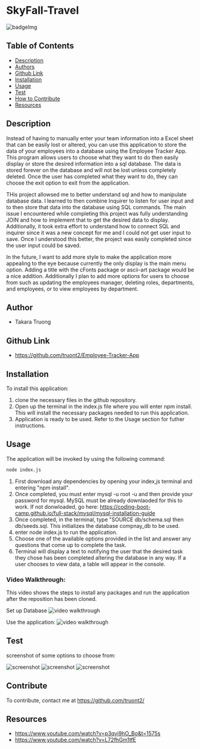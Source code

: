 # SkyFall-Travel

![badgeImg](https://shields.io/badge/license-MIT-green)
## Table of Contents
- [Description](#description)
- [Authors](#authors)
- [Github Link](#github-link)
- [Installation](#installation)
- [Usage](#usage)
- [Test](#test)
- [How to Contribute](#contribute)
- [Resources](#resources)

## Description

Instead of having to manually enter your team information into a Excel sheet that can be easily lost or altered, you can use this application to store the data of your employees into a database using the Employee Tracker App. This program allows users to choose what they want to do then easily display or store the desired information into a sql database. The data is stored forever on the database and will not be lost unless completely deleted. Once the user has completed what they want to do, they can choose the exit option to exit from the application.

THis project allowsed me to better understand sql and how to manipulate database data. I learned to then combine Inquirer to listen for user input and to then store that data into the database using SQL commands. The main issue I encountered while completing this project was fully understanding JOIN and how to implement that to get the desired data to display. Additionally, it took extra effort to understand how to connect SQL and inquirer since it was a new concept for me and I could not get user input to save. Once I understood this better, the project was easily completed since the user input could be saved. 

In the future, I want to add more style to make the application more appealing to the eye because currently the only display is the main menu option. Adding a title with the cFonts package or ascii-art package would be a nice addition. Additionally I plan to add more options for users to choose from such as updating the employees manager, deleting roles, departments, and employees, or to view employees by department. 
## Author 
- Takara Truong

## Github Link

* https://github.com/truont2/Employee-Tracker-App

## Installation

To install this application:
1. clone the necessary files in the github repository.
2. Open up the terminal in the index.js file where you will enter npm install. This will install the necessary packages needed to run this application. 
3. Application is ready to be used. Refer to the Usage section for futher instructions.

## Usage

The application will be invoked by using the following command:

```bash
node index.js
```

1. First download any dependencies by opening your index,js terminal and entering "npm install". 
2. Once completed, you must enter mysql -u root -u and then provide your password for mysql. MySQL must be already downlaoded for this to work. If not donwloaded, go here: https://coding-boot-camp.github.io/full-stack/mysql/mysql-installation-guide 
3. Once completed, in the terminal, type "SOURCE db/schema.sql then db/seeds.sql. This initializes the database compnay_db to be used. 
4. enter node index.js to run the application. 
5. Choose one of the available options provided in the list and answer any questions that come up to complete the task.
6. Terminal will display a text to notifying the user that the desired task they chose has been completed altering the database in any way. If a user chooses to view data, a table will appear in the console.

### Video Walkthrough: 

This video shows the steps to install any packages and run the application after the reposition has been cloned.

Set up Database
![video walkthrough](./assets/sql.gif)

Use the application: 
![video walkthrough](./assets/functionality.gif)

## Test 

screenshot of some options to choose from:

![screenshot](./assets/mainMenu.PNG)
![screenshot](./assets/allemployees.PNG)
![screenshot](./assets/roles.PNG)

## Contribute

To contribute, contact me at https://github.com/truont2/

## Resources 

* https://www.youtube.com/watch?v=p3qvj9hO_Bo&t=1575s
* https://www.youtube.com/watch?v=L72fhGm1tfE
